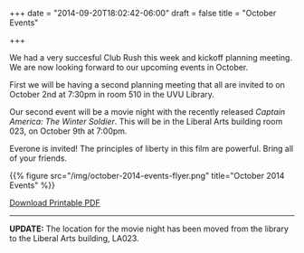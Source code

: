 +++
date = "2014-09-20T18:02:42-06:00"
draft = false
title = "October Events"

+++

We had a very succesful Club Rush this week and kickoff planning meeting. We
are now looking forward to our upcoming events in October.

First we will be having a second planning meeting that all are invited to on
October 2nd at 7:30pm in room 510 in the UVU Library.

Our second event will be a movie night with the recently released *Captain
America: The Winter Soldier*. This will be in the Liberal Arts building room
023, on October 9th at 7:00pm.

Everone is invited! The principles of liberty in this film are powerful. Bring
all of your friends.

{{% figure src="/img/october-2014-events-flyer.png" title="October 2014 Events"
%}}

[Download Printable PDF](/pdf/YAL_UVU_October_2014_Events.pdf)

----------------------------

**UPDATE:**  The location for the movie night has been moved from the library
to the Liberal Arts building, LA023.
